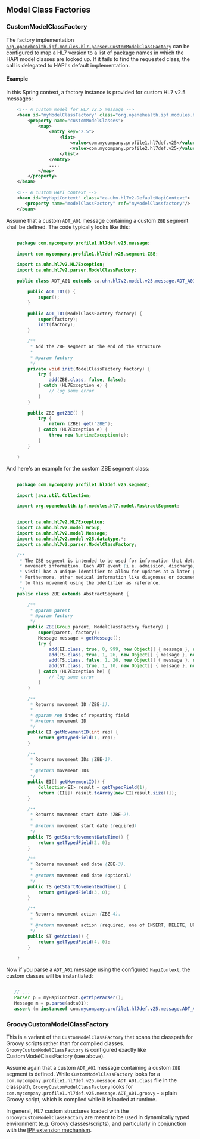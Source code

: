 ## Model Class Factories

### CustomModelClassFactory

The factory implementation
[`org.openehealth.ipf.modules.hl7.parser.CustomModelClassFactory`](../apidocs/org/openehealth/ipf/modules/hl7/parser/CustomModelClassFactory.html) can be configured to map a HL7 version
to a list of package names in which the HAPI model classes are looked up.
If it fails to find the requested class, the call is delegated to HAPI's default implementation.

#### Example

In this Spring context, a factory instance is provided for custom HL7 v2.5 messages:

```xml
    <!-- A custom model for HL7 v2.5 message -->
    <bean id="myModelClassFactory" class="org.openehealth.ipf.modules.hl7.parser.CustomModelClassFactory">
        <property name="customModelClasses">
            <map>
                <entry key="2.5">
                    <list>
                        <value>com.mycompany.profile1.hl7def.v25</value>
                        <value>com.mycompany.profile2.hl7def.v25</value>
                    </list>
                </entry>
                ....
            </map>
        </property>
    </bean>

    <!-- A custom HAPI context -->
    <bean id="myHapiContext" class="ca.uhn.hl7v2.DefaultHapiContext">
       <property name="modelClassFactory" ref="myModelClassfactory"/>
    </bean>

```

Assume that a custom `ADT_A01` message containing a custom `ZBE` segment shall be defined. The code typically looks like this:

```java

    package com.mycompany.profile1.hl7def.v25.message;

    import com.mycompany.profile1.hl7def.v25.segment.ZBE;

    import ca.uhn.hl7v2.HL7Exception;
    import ca.uhn.hl7v2.parser.ModelClassFactory;

    public class ADT_A01 extends ca.uhn.hl7v2.model.v25.message.ADT_A01 {

        public ADT_T01() {
            super();
        }

        public ADT_T01(ModelClassFactory factory) {
            super(factory);
            init(factory);
        }

        /**
         * Add the ZBE segment at the end of the structure
         *
         * @param factory
         */
        private void init(ModelClassFactory factory) {
            try {
                add(ZBE.class, false, false);
            } catch (HL7Exception e) {
                // log some error
            }
        }

        public ZBE getZBE() {
            try {
                return (ZBE) get("ZBE");
            } catch (HL7Exception e) {
                throw new RuntimeException(e);
            }
        }

    }

```

And here's an example for the custom ZBE segment class:

```java

    package com.mycompany.profile1.hl7def.v25.segment;

    import java.util.Collection;

    import org.openehealth.ipf.modules.hl7.model.AbstractSegment;


    import ca.uhn.hl7v2.HL7Exception;
    import ca.uhn.hl7v2.model.Group;
    import ca.uhn.hl7v2.model.Message;
    import ca.uhn.hl7v2.model.v25.datatype.*;
    import ca.uhn.hl7v2.parser.ModelClassFactory;

    /**
     * The ZBE segment is intended to be used for information that details ADT
     * movement information. Each ADT event (i.e. admission, discharge, transfer,
     * visit) has a unique identifier to allow for updates at a later point in time.
     * Furthermore, other medical information like diagnoses or documents can refer
     * to this movement using the identifier as reference.
     */
    public class ZBE extends AbstractSegment {

        /**
         * @param parent
         * @param factory
         */
        public ZBE(Group parent, ModelClassFactory factory) {
            super(parent, factory);
            Message message = getMessage();
            try {
                add(EI.class, true, 0, 999, new Object[] { message }, null);
                add(TS.class, true, 1, 26, new Object[] { message }, null);
                add(TS.class, false, 1, 26, new Object[] { message }, null);
                add(ST.class, true, 1, 10, new Object[] { message }, null);
            } catch (HL7Exception he) {
                // log some error
            }
        }

        /**
         * Returns movement ID (ZBE-1).
         *
         * @param rep index of repeating field
         * @return movement ID
         */
        public EI getMovementID(int rep) {
            return getTypedField(1, rep);
        }

        /**
         * Returns movement IDs (ZBE-1).
         *
         * @return movement IDs
         */
        public EI[] getMovementID() {
            Collection<EI> result = getTypedField(1);
            return (EI[]) result.toArray(new EI[result.size()]);
        }

        /**
         * Returns movement start date (ZBE-2).
         *
         * @return movement start date (required)
         */
        public TS getStartMovementDateTime() {
            return getTypedField(2, 0);
        }

        /**
         * Returns movement end date (ZBE-3).
         *
         * @return movement end date (optional)
         */
        public TS getStartMovementEndTime() {
            return getTypedField(3, 0);
        }

        /**
         * Returns movement action (ZBE-4).
         *
         * @return movement action (required, one of INSERT, DELETE, UPDATE, REFERENCE)
         */
        public ST getAction() {
            return getTypedField(4, 0);
        }

    }

```

Now if you parse a `ADT_A01` message using the configured `HapiContext`, the custom classes will be instantiated:

```java

   // ...
   Parser p = myHapiContext.getPipeParser();
   Message m = p.parse(adta01);
   assert (m instanceof com.mycompany.profile1.hl7def.v25.message.ADT_A01);

```

### GroovyCustomModelClassFactory

This is a variant of the `CustomModelClassFactory` that scans the classpath for Groovy scripts rather than for compiled
classes. `GroovyCustomModelClassFactory` is configured exactly like CustomModelClassFactory (see above).

Assume again that a custom `ADT_A01` message containing a custom `ZBE` segment is defined. While `CustomModelClassFactory` looks for a
`com.mycompany.profile1.hl7def.v25.message.ADT_A01.class` file in the classpath,  `GroovyCustomModelClassFactory` looks for
`com.mycompany.profile1.hl7def.v25.message.ADT_A01.groovy` - a plain Groovy script, which is compiled while it is loaded
at runtime.


In general, HL7 custom structures loaded with the `GroovyCustomModelClassFactory` are meant to be used in
dynamically typed environment (e.g. Groovy classes/scripts), and particularly in conjunction with the
[IPF extension mechanism].


[IPF extension mechanism]: customModelClasses.html